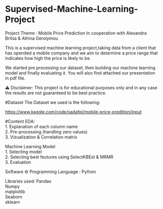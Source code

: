 # Supervised-Machine-Learning-Project
Project Theme : Mobile Price Prediction
In cooperation with Alexandra Britsa & Athina Gerolymou

This is a supervised machine learning project,taking data from a client that has opended a mobile company and we aim to determine a price range that indicates how high the price is likely to be.

We started pre processing our dataset, then building our machine learning model and finally evaluating it. You will also find attached our presentation in pdf file.

⚠ Disclaimer: This project is for educational purposes only and in any case the results are not guaranteed to be best practice.

#Dataset
The Dataset we used is the following:

https://www.kaggle.com/code/sadafpj/mobile-price-predition/input

#Content
EDA:
</br>1. Explanation of each column name
</br>2. Pre-processing (handling zero values)
</br>3. Vizualization & Correlation matrix

Machine Learning Model
</br>1. Selecting model
</br>2. Selecting best feutures using SelectKBEst & MRMR
</br>3. Evaluation


Software
⚙️ Programming Language : Python

Libraries used:
Pandas
</br>Numpy
</br>matplotlib
</br>Seaborn
</br>sklearn


